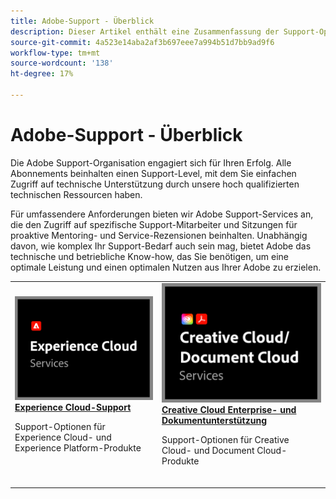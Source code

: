 ```yaml
---
title: Adobe-Support - Überblick
description: Dieser Artikel enthält eine Zusammenfassung der Support-Optionen für Adobe Experience Cloud, Adobe Document Cloud und Adobe Creative Cloud.
source-git-commit: 4a523e14aba2af3b697eee7a994b51d7bb9ad9f6
workflow-type: tm+mt
source-wordcount: '138'
ht-degree: 17%

---
```


# Adobe-Support - Überblick

Die Adobe Support-Organisation engagiert sich für Ihren Erfolg. Alle Abonnements beinhalten einen Support-Level, mit dem Sie einfachen Zugriff auf technische Unterstützung durch unsere hoch qualifizierten technischen Ressourcen haben.

Für umfassendere Anforderungen bieten wir Adobe Support-Services an, die den Zugriff auf spezifische Support-Mitarbeiter und Sitzungen für proaktive Mentoring- und Service-Rezensionen beinhalten. Unabhängig davon, wie komplex Ihr Support-Bedarf auch sein mag, bietet Adobe das technische und betriebliche Know-how, das Sie benötigen, um eine optimale Leistung und einen optimalen Nutzen aus Ihrer Adobe zu erzielen.

<table style="table-layout:fixed">
<tr>
  <td>
    <a href="dx-overview.md">
    <img alt="DX-Unterstützung" src="assets/ECthumbnail.png"/>
    </a>
    <div>
    <a href="dx-overview.md"><strong>Experience Cloud-Support</strong></a>
    </div>
    <p>Support-Optionen für Experience Cloud- und Experience Platform-Produkte</p>
    <br>
  </td>
  <td>
    <a href="dme-overview.md">
      <img alt="Business" src="assets/CCDCThumbnail.png">
    </a>
    <div>
    <a href="dme-overview.md"><strong>Creative Cloud Enterprise- und Dokumentunterstützung</strong></a>
    </div>
    <p>Support-Optionen für Creative Cloud- und Document Cloud-Produkte</p>
    <br>
  </td>
</tr>
</table>
